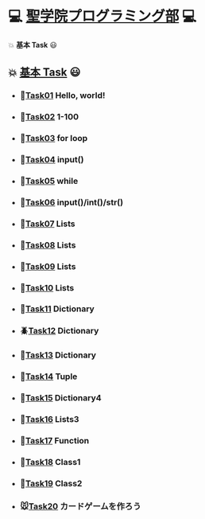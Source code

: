 # :computer: [聖学院プログラミング部](https://github.com/Seigakuin/todays_task/blob/master/README.md) :computer:

:boom: <b>基本 Task</b> :smiley:

## :boom: [基本 Task](https://github.com/Seigakuin/todays_task/blob/master/basic_tasks.md) :smiley:

###

- ### :whale2:[Task01](https://github.com/Seigakuin/todays_task/blob/master/task_projects/task01.md) Hello, world!
- ### :dolphin:[Task02](https://github.com/Seigakuin/todays_task/blob/master/task_projects/task02.md) 1-100
- ### :dragon:[Task03](https://github.com/Seigakuin/todays_task/blob/master/task_projects/task03.md) for loop
- ### :mouse2:[Task04](https://github.com/Seigakuin/todays_task/blob/master/task_projects/task04.md) input()
- ### :leopard:[Task05](https://github.com/Seigakuin/todays_task/blob/master/task_projects/task05.md) while
- ### :crocodile:[Task06](https://github.com/Seigakuin/todays_task/blob/master/task_projects/task06.md) input()/int()/str()
- ### :tiger2:[Task07](https://github.com/Seigakuin/todays_task/blob/master/task_projects/task07.md) Lists
- ### :monkey:[Task08](https://github.com/Seigakuin/todays_task/blob/master/task_projects/task08.md) Lists
- ### :horse:[Task09](https://github.com/Seigakuin/todays_task/blob/master/task_projects/task09.md) Lists
- ### :blowfish:[Task10](https://github.com/Seigakuin/todays_task/blob/master/task_projects/task10.md) Lists
- ### :koala:[Task11](https://github.com/Seigakuin/todays_task/blob/master/task_projects/task11.md) Dictionary
- ### :beetle:[Task12](https://github.com/Seigakuin/todays_task/blob/master/task_projects/task12.md) Dictionary
- ### :baby_chick:[Task13](https://github.com/Seigakuin/todays_task/blob/master/task_projects/task13.md) Dictionary
- ### :frog:[Task14](https://github.com/Seigakuin/todays_task/blob/master/task_projects/task14.md) Tuple
- ### :dog:[Task15](https://github.com/Seigakuin/todays_task/blob/master/task_projects/task15_Dictionary.md) Dictionary4
- ### :wolf:[Task16](https://github.com/Seigakuin/todays_task/blob/master/task_projects/task16_List.md) Lists3
- ### :rabbit:[Task17](https://github.com/Seigakuin/todays_task/blob/master/task_projects/task17_Function.md) Function
- ### :water_buffalo:[Task18](https://github.com/Seigakuin/todays_task/blob/master/task_projects/task18_Class1.md) Class1
- ### :bug:[Task19](https://github.com/Seigakuin/todays_task/blob/master/task_projects/task19_Class2.md) Class2
- ### :mouse:[Task20](https://github.com/Seigakuin/todays_task/blob/master/task_projects/task20_Class3_Cards.md) カードゲームを作ろう

<br></br>
